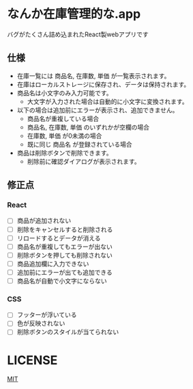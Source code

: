 # なんか在庫管理的な.app
バグがたくさん詰め込まれたReact製webアプリです

## 仕様
- 在庫一覧には 商品名, 在庫数, 単価 が一覧表示されます。
- 在庫はローカルストレージに保存され、データは保持されます。
- 商品名は小文字のみ入力可能です。
  - 大文字が入力された場合は自動的に小文字に変換されます。
- 以下の場合は追加前にエラーが表示され、追加できません。
  - 商品名が重複している場合
  - 商品名, 在庫数, 単価 のいずれかが空欄の場合
  - 在庫数, 単価 が0未満の場合
  - 既に同じ 商品名 が登録されている場合
- 商品は削除ボタンで削除できます。
  - 削除前に確認ダイアログが表示されます。

## 修正点
### React
- [ ] 商品が追加されない
- [ ] 削除をキャンセルすると削除される
- [ ] リロードするとデータが消える
- [ ] 商品名が重複してもエラーが出ない
- [ ] 削除ボタンを押しても削除されない
- [ ] 商品追加欄に入力できない
- [ ] 追加前にエラーが出ても追加できる
- [ ] 商品名が自動で小文字にならない

### CSS
- [ ] フッターが浮いている
- [ ] 色が反映されない
- [ ] 削除ボタンのスタイルが当てられない

# LICENSE
[MIT](./LICENSE)
